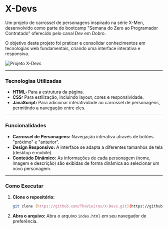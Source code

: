 # X-Devs

Um projeto de carrossel de personagens inspirado na série X-Men, desenvolvido como parte do bootcamp "Semana do Zero ao Programador Contratado" oferecido pelo canal Dev em Dobro.

O objetivo deste projeto foi praticar e consolidar conhecimentos em tecnologias web fundamentais, criando uma interface interativa e responsiva.

![Projeto X-Devs](Projeto%20X-Devs.png)

---

### Tecnologias Utilizadas

* **HTML:** Para a estrutura da página.
* **CSS:** Para estilização, incluindo layout, cores e responsividade.
* **JavaScript:** Para adicionar interatividade ao carrossel de personagens, permitindo a navegação entre eles.

---

### Funcionalidades

* **Carrossel de Personagens:** Navegação interativa através de botões "próximo" e "anterior".
* **Design Responsivo:** A interface se adapta a diferentes tamanhos de tela (desktop e mobile).
* **Conteúdo Dinâmico:** As informações de cada personagem (nome, imagem e descrição) são exibidas de forma dinâmica ao selecionar um novo personagem.

---

### Como Executar

1.  **Clone o repositório:**
    ```bash
    git clone [https://github.com/ThaVieiras/X-Devs.git](https://github.com/ThaVieiras/X-Devs.git)
    ```
2.  **Abra o arquivo:**
    Abra o arquivo `index.html` em seu navegador de preferência.
